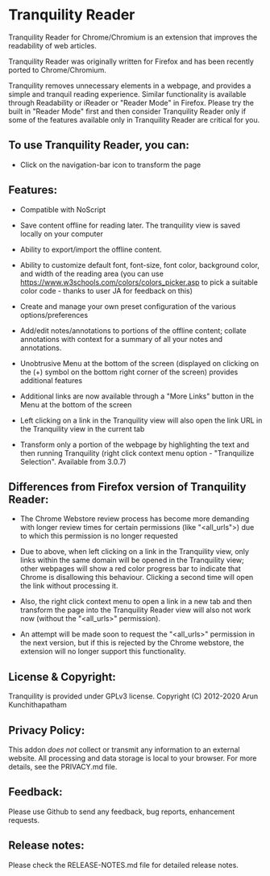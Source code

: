 # Tranquility Reader

Tranquility Reader for Chrome/Chromium is an extension that improves 
the readability of web articles.

Tranquility Reader was originally written for Firefox and has been recently
ported to Chrome/Chromium.

Tranquility removes unnecessary elements in a webpage, and provides
a simple and tranquil reading experience. Similar functionality is
available through Readability or iReader or "Reader Mode" in Firefox.
Please try the built in "Reader Mode" first and then consider
Tranquility Reader only if some of the features available only in
Tranquility Reader are critical for you.

## To use Tranquility Reader, you can:

* Click on the navigation-bar icon to transform the page

## Features:

* Compatible with NoScript

* Save content offline for reading later. The tranquility view is 
  saved locally on your computer

* Ability to export/import the offline content.

* Ability to customize default font, font-size, font color, 
  background color, and width of the reading area (you can use 
  https://www.w3schools.com/colors/colors_picker.asp to pick a 
  suitable color code - thanks to user JA for feedback on this)

* Create and manage your own preset configuration of the various 
  options/preferences

* Add/edit notes/annotations to portions of the offline content; 
  collate annotations with context for a summary of all your 
  notes and annotations.

* Unobtrusive Menu at the bottom of the screen (displayed on 
  clicking on the (+) symbol on the bottom right corner of the 
  screen) provides additional features

* Additional links are now available through a "More Links" button 
  in the Menu at the bottom of the screen

* Left clicking on a link in the Tranquility view will also open 
  the link URL in the Tranquility view in the current tab

* Transform only a portion of the webpage by highlighting the text 
  and then running Tranquility (right click context menu 
  option - "Tranquilize Selection".  Available from 3.0.7)


## Differences from Firefox version of Tranquility Reader:

* The Chrome Webstore review process has become more demanding with
  longer review times for certain permissions (like "<all_urls">) due
  to which this permission is no longer requested

* Due to above, when left clicking on a link in the Tranquility view,
  only links within the same domain will be opened in the Tranquility
  view; other webpages will show a red color progress bar to indicate
  that Chrome is disallowing this behaviour.  Clicking a second time
  will open the link without processing it.

* Also, the right click context menu to open a link in a new tab and
  then transform the page into the Tranquility Reader view will also
  not work now (without the "<all_urls>" permission).

* An attempt will be made soon to request the "<all_urls>" permission
  in the next version, but if this is rejected by the Chrome webstore,
  the extension will no longer support this functionality.


## License & Copyright:

Tranquility is provided under GPLv3 license.
Copyright (C) 2012-2020 Arun Kunchithapatham

## Privacy Policy:

This addon *does not* collect or transmit any information to an external website. All processing and data storage is local to your browser. For more details, see the PRIVACY.md file.

## Feedback:

Please use Github to send any feedback, bug reports, enhancement requests.

## Release notes:

Please check the RELEASE-NOTES.md file for detailed release notes.
